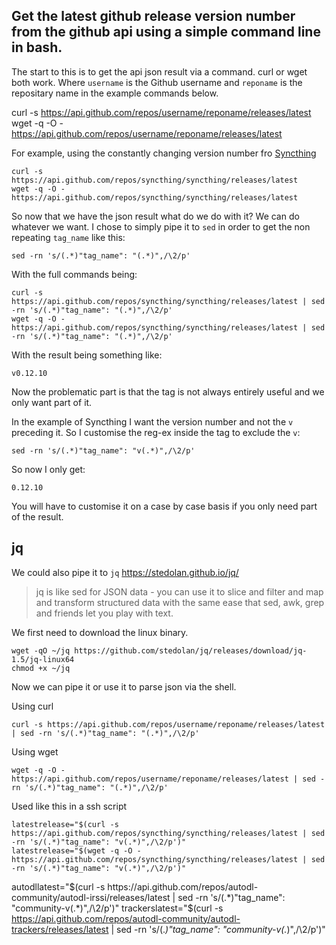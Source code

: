 Get the latest github release version number from the github api using a simple command line in bash.
---

The start to this is to get the api json result via a command. curl or wget both work. Where `username` is the Github username and `reponame` is the repositary name in the example commands below.

curl -s https://api.github.com/repos/username/reponame/releases/latest
wget -q -O - https://api.github.com/repos/username/reponame/releases/latest

For example, using the constantly changing version number fro [Syncthing](https://github.com/syncthing/syncthing)

~~~
curl -s https://api.github.com/repos/syncthing/syncthing/releases/latest
wget -q -O - https://api.github.com/repos/syncthing/syncthing/releases/latest
~~~

So now that we have the json result what do we do with it? We can do whatever we want. I chose to simply pipe it to `sed` in order to get the non repeating `tag_name` like this:

~~~
sed -rn 's/(.*)"tag_name": "(.*)",/\2/p'
~~~

With the full commands being:

~~~
curl -s https://api.github.com/repos/syncthing/syncthing/releases/latest | sed -rn 's/(.*)"tag_name": "(.*)",/\2/p'
wget -q -O - https://api.github.com/repos/syncthing/syncthing/releases/latest | sed -rn 's/(.*)"tag_name": "(.*)",/\2/p'
~~~

With the result being something like:

~~~
v0.12.10
~~~

Now the problematic part is that the tag is not always entirely useful and we only want part of it. 

In the example of Syncthing I want the version number and not the `v` preceding it. So I customise the reg-ex inside the tag to exclude the `v`:

~~~
sed -rn 's/(.*)"tag_name": "v(.*)",/\2/p'
~~~

So now I only get:

~~~
0.12.10
~~~

You will have to customise it on a case by case basis if you only need part of the result.

jq
---

We could also pipe it to `jq` https://stedolan.github.io/jq/

> jq is like sed for JSON data - you can use it to slice and filter and map and transform structured data with the same ease that sed, awk, grep and friends let you play with text.

We first need to download the linux binary.

~~~
wget -qO ~/jq https://github.com/stedolan/jq/releases/download/jq-1.5/jq-linux64
chmod +x ~/jq
~~~

Now we can pipe it or use it to parse json via the shell.















Using curl

~~~
curl -s https://api.github.com/repos/username/reponame/releases/latest | sed -rn 's/(.*)"tag_name": "(.*)",/\2/p'
~~~

Using wget

~~~
wget -q -O - https://api.github.com/repos/username/reponame/releases/latest | sed -rn 's/(.*)"tag_name": "(.*)",/\2/p'
~~~

Used like this in a ssh script

~~~
latestrelease="$(curl -s https://api.github.com/repos/syncthing/syncthing/releases/latest | sed -rn 's/(.*)"tag_name": "v(.*)",/\2/p')"
latestrelease="$(wget -q -O - https://api.github.com/repos/syncthing/syncthing/releases/latest | sed -rn 's/(.*)"tag_name": "v(.*)",/\2/p')"
~~~


autodllatest="$(curl -s https://api.github.com/repos/autodl-community/autodl-irssi/releases/latest | sed -rn 's/(.*)"tag_name": "community-v(.*)",/\2/p')"
trackerslatest="$(curl -s https://api.github.com/repos/autodl-community/autodl-trackers/releases/latest | sed -rn 's/(.*)"tag_name": "community-v(.*)",/\2/p')"